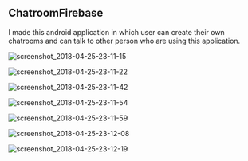 ## ChatroomFirebase

I  made this android application in which user can create their own chatrooms and can talk to other person
who are using this application.

![screenshot_2018-04-25-23-11-15](https://user-images.githubusercontent.com/25812257/39267776-73e673a0-48eb-11e8-9899-3c668d7d31e8.png)

![screenshot_2018-04-25-23-11-22](https://user-images.githubusercontent.com/25812257/39267770-72837dfa-48eb-11e8-86a6-0029ce293ad7.png)

![screenshot_2018-04-25-23-11-42](https://user-images.githubusercontent.com/25812257/39267777-742b5ba0-48eb-11e8-8bad-61c23087ddac.png)

![screenshot_2018-04-25-23-11-54](https://user-images.githubusercontent.com/25812257/39267771-72d792b4-48eb-11e8-8d47-dc9495273831.png)

![screenshot_2018-04-25-23-11-59](https://user-images.githubusercontent.com/25812257/39267772-731b2830-48eb-11e8-9de5-04f59f0b7cf4.png)

![screenshot_2018-04-25-23-12-08](https://user-images.githubusercontent.com/25812257/39267773-735d4b70-48eb-11e8-9d95-443337a287a7.png)

![screenshot_2018-04-25-23-12-19](https://user-images.githubusercontent.com/25812257/39267774-73a0e614-48eb-11e8-9c53-3eb57dba3607.png)





